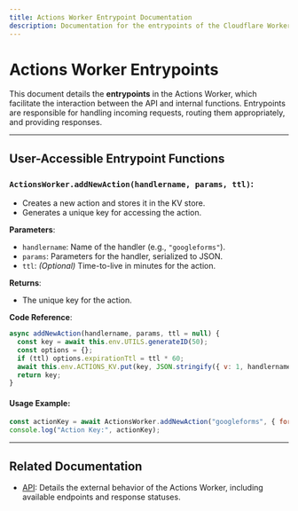 ```yaml
---
title: Actions Worker Entrypoint Documentation
description: Documentation for the entrypoints of the Cloudflare Worker.
---
```


# Actions Worker Entrypoints

This document details the **entrypoints** in the Actions Worker, which facilitate the interaction between the API and internal functions. Entrypoints are responsible for handling incoming requests, routing them appropriately, and providing responses.

---

## **User-Accessible Entrypoint Functions**

### **`ActionsWorker.addNewAction(handlername, params, ttl)`**:
   - Creates a new action and stores it in the KV store.
   - Generates a unique key for accessing the action.

   **Parameters**:
   - `handlername`: Name of the handler (e.g., `"googleforms"`).
   - `params`: Parameters for the handler, serialized to JSON.
   - `ttl`: *(Optional)* Time-to-live in minutes for the action.

   **Returns**:
   - The unique key for the action.

   **Code Reference**:
   ```javascript title="class ActionsWorker"
   async addNewAction(handlername, params, ttl = null) {
     const key = await this.env.UTILS.generateID(50);
     const options = {};
     if (ttl) options.expirationTtl = ttl * 60;
     await this.env.ACTIONS_KV.put(key, JSON.stringify({ v: 1, handlername, params }), options);
     return key;
   }
   ```

#### **Usage Example**:
```javascript
const actionKey = await ActionsWorker.addNewAction("googleforms", { formId: "12345" }, 60);
console.log("Action Key:", actionKey);
```

---

## **Related Documentation**
- [API](./api): Details the external behavior of the Actions Worker, including available endpoints and response statuses.
